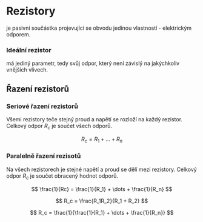 # Rezistory
je pasivní součástka projevující se obvodu jedinou vlastností - elektrickým odporem.

### Ideální rezistor
má jediný parametr, tedy svůj odpor, který není závislý na jakýchkoliv vnějších
vlivech.

## Řazení rezistorů

### Seriové řazení rezistorů
Všemi rezistory teče stejný proud a napětí se rozloží na každý rezistor. Celkový odpor $R_c$ je součet všech odporů.

$$
R_c = R_1 + \dots + R_n
$$

### Paralelně řazení rezisotů
Na všech rezistorech je stejné napětí a proud se dělí mezi rezistory. Celkový odpor $R_c$ je součet obracený hodnot odporů.

$$
\frac{1}{Rc} = \frac{1}{R_1} + \dots + \frac{1}{R_n}
$$

$$
R_c = \frac{R_1R_2}{R_1 + R_2}
$$

$$
R_c = \frac{1}{\frac{1}{R_1} + \dots + \frac{1}{R_n}}
$$